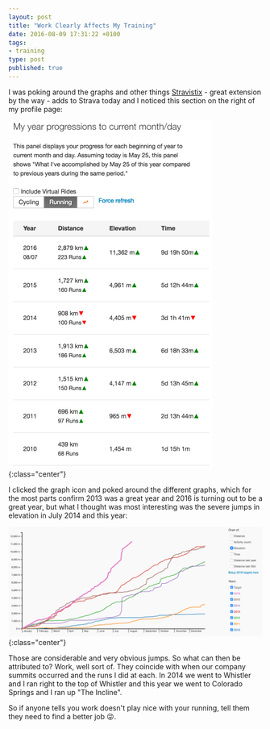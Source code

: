 ```yaml
---
layout: post
title: "Work Clearly Affects My Training"
date: 2016-08-09 17:31:22 +0100
tags:
- training
type: post
published: true
---
```


I was poking around the graphs and other things [Stravistix](http://thomaschampagne.github.io/stravistix/) - great extension by the way - adds to Strava today and I noticed this section on the right of my profile page:

![My Yearly Progressions](/assets/year-progressions.png){:class="center"}

I clicked the graph icon and poked around the different graphs, which for the most parts confirm 2013 was a great year and 2016 is turning out to be a great year, but what I thought was most interesting was the severe jumps in elevation in July 2014 and this year:

![Elevation Jumps](/assets/elevation-jumps.png){:class="center"}

Those are considerable and very obvious jumps.  So what can then be attributed to?  Work, well sort of.  They coincide with when our company summits occurred and the runs I did at each.  In 2014 we went to Whistler and I ran right to the top of Whistler and this year we went to Colorado Springs and I ran up "The Incline".

So if anyone tells you work doesn't play nice with your running, tell them they need to find a better job :stuck_out_tongue_winking_eye:.

